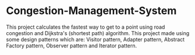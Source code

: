 # Congestion-Management-System
 This project calculates the fastest way to get to a point using road congestion and Dijkstra's (shortest path) algorithm.
This project made using some design patterns which are:
Visitor pattern,
Adapter pattern,
Abstract Factory pattern,
Observer pattern and
Iterator pattern.
